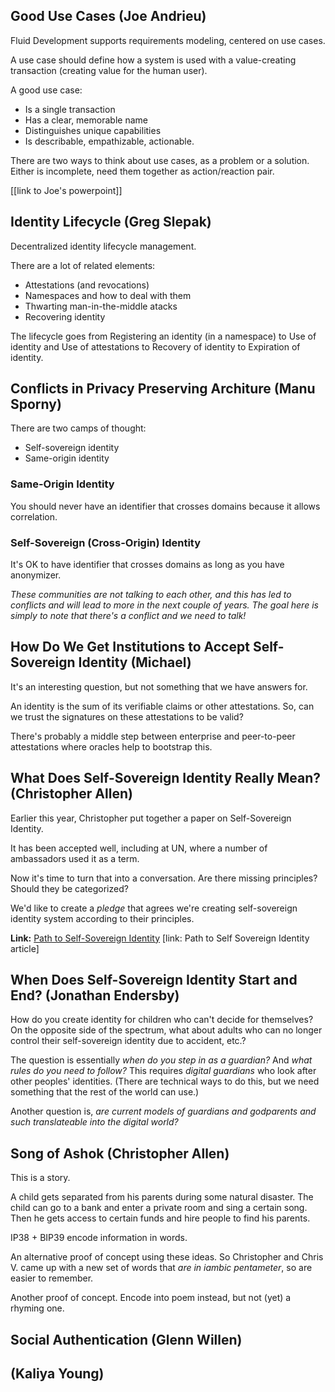 ## Good Use Cases (Joe Andrieu)

Fluid Development supports requirements modeling, centered on use cases. 

A use case should define how a system is used with a value-creating transaction (creating value for the human user).

A good use case:
* Is a single transaction
* Has a clear, memorable name
* Distinguishes unique capabilities
* Is describable, empathizable, actionable.

There are two ways to think about use cases, as a problem or a solution. Either is incomplete, need them together as action/reaction pair.

[[link to Joe's powerpoint]]

## Identity Lifecycle (Greg Slepak)

Decentralized identity lifecycle management.

There are a lot of related elements:
* Attestations (and revocations)
* Namespaces and how to deal with them
* Thwarting man-in-the-middle atacks
* Recovering identity

The lifecycle goes from Registering an identity (in a namespace) to Use of identity and Use of attestations to Recovery of identity to Expiration of identity.

## Conflicts in Privacy Preserving Architure (Manu Sporny)

There are two camps of thought:
* Self-sovereign identity
* Same-origin identity

### Same-Origin Identity

You should never have an identifier that crosses domains because it allows correlation.

### Self-Sovereign (Cross-Origin) Identity

It's OK to have identifier that crosses domains as long as you have anonymizer.

_These communities are not talking to each other, and this has led to conflicts and will lead to more in the next couple of years. The goal here is simply to note that there's a conflict and we need to talk!_

## How Do We Get Institutions to Accept Self-Sovereign Identity (Michael)

It's an interesting question, but not something that we have answers for.

An identity is the sum of its verifiable claims or other attestations. So, can we trust the signatures on these attestations to be valid?

There's probably a middle step between enterprise and peer-to-peer attestations where oracles help to bootstrap this.

## What Does Self-Sovereign Identity Really Mean? (Christopher Allen)

Earlier this year, Christopher put together a paper on Self-Sovereign Identity.

It has been accepted well, including at UN, where a number of ambassadors used it as a term.

Now it's time to turn that into a conversation. Are there missing principles? Should they be categorized?

We'd like to create a _pledge_ that agrees we're creating self-sovereign identity system according to their principles.

**Link:** [Path to Self-Sovereign Identity](http://www.lifewithalacrity.com/2016/04/the-path-to-self-soverereign-identity.html)
[link: Path to Self Sovereign Identity article]

## When Does Self-Sovereign Identity Start and End? (Jonathan Endersby)

How do you create identity for children who can't decide for themselves? On the opposite side of the spectrum, what about adults who can no longer control their self-sovereign identity due to accident, etc.?

The question is essentially _when do you step in as a guardian?_ And _what rules do you need to follow?_ This requires _digital guardians_ who look after other peoples' identities. (There are technical ways to do this, but we need something that the rest of the world can use.)

Another question is, _are current models of guardians and godparents and such translateable into the digital world?_

## Song of Ashok (Christopher Allen)

This is a story.

A child gets separated from his parents during some natural disaster. The child can go to a bank and enter a private room and sing a certain song. Then he gets access to certain funds and hire people to find his parents.

IP38 + BIP39 encode information in words.

An alternative proof of concept using these ideas. So Christopher and Chris V. came up with a new set of words that _are in iambic pentameter_, so are easier to remember.

Another proof of concept. Encode into poem instead, but not (yet) a rhyming one.

## Social Authentication (Glenn Willen)


## (Kaliya Young)

